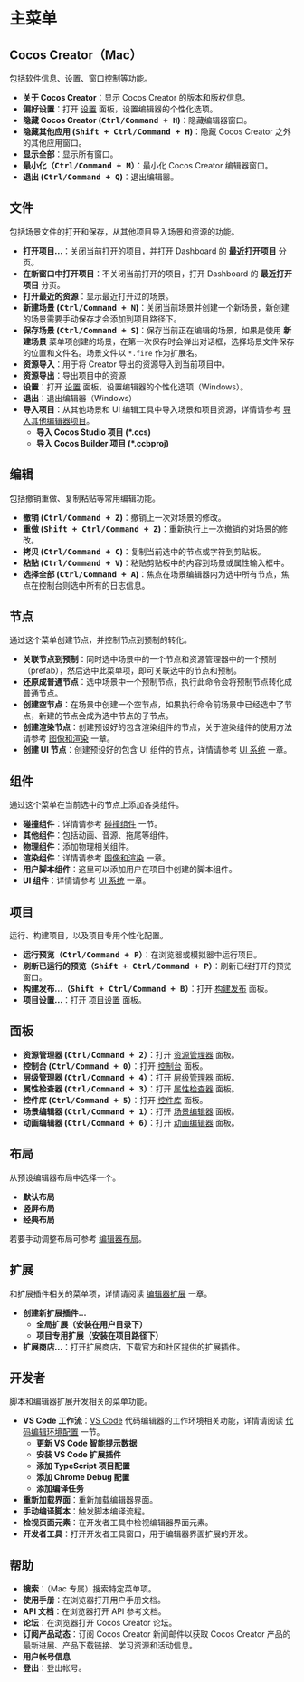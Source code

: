# 主菜单

## Cocos Creator（Mac）

包括软件信息、设置、窗口控制等功能。

- **关于 Cocos Creator**：显示 Cocos Creator 的版本和版权信息。
- **偏好设置**：打开 [设置](editor-panels/preferences.md) 面板，设置编辑器的个性化选项。
- **隐藏 Cocos Creator (<kbd>Ctrl/Command + H</kbd>)**：隐藏编辑器窗口。
- **隐藏其他应用 (<kbd>Shift + Ctrl/Command + H</kbd>)**：隐藏 Cocos Creator 之外的其他应用窗口。
- **显示全部**：显示所有窗口。
- **最小化（<kbd>Ctrl/Command + M</kbd>）**：最小化 Cocos Creator 编辑器窗口。
- **退出 (<kbd>Ctrl/Command + Q</kbd>)**：退出编辑器。

## 文件

包括场景文件的打开和保存，从其他项目导入场景和资源的功能。

- **打开项目...**：关闭当前打开的项目，并打开 Dashboard 的 **最近打开项目** 分页。
- **在新窗口中打开项目**：不关闭当前打开的项目，打开 Dashboard 的 **最近打开项目** 分页。
- **打开最近的资源**：显示最近打开过的场景。
- **新建场景 (<kbd>Ctrl/Command + N</kbd>)**：关闭当前场景并创建一个新场景，新创建的场景需要手动保存才会添加到项目路径下。
- **保存场景 (<kbd>Ctrl/Command + S</kbd>)**：保存当前正在编辑的场景，如果是使用 **新建场景** 菜单项创建的场景，在第一次保存时会弹出对话框，选择场景文件保存的位置和文件名。场景文件以 `*.fire` 作为扩展名。
- **资源导入**：用于将 Creator 导出的资源导入到当前项目中。
- **资源导出**：导出项目中的资源
- **设置**：打开 [设置](editor-panels/preferences.md) 面板，设置编辑器的个性化选项（Windows）。
- **退出**：退出编辑器（Windows）
- **导入项目**：从其他场景和 UI 编辑工具中导入场景和项目资源，详情请参考 [导入其他编辑器项目](../../asset-workflow/project-import.md)。
  - **导入 Cocos Studio 项目 (*.ccs)**
  - **导入 Cocos Builder 项目 (*.ccbproj)**

## 编辑

包括撤销重做、复制粘贴等常用编辑功能。

- **撤销 (<kbd>Ctrl/Command + Z</kbd>)**：撤销上一次对场景的修改。
- **重做 (<kbd>Shift + Ctrl/Command + Z</kbd>)**：重新执行上一次撤销的对场景的修改。
- **拷贝 (<kbd>Ctrl/Command + C</kbd>)**：复制当前选中的节点或字符到剪贴板。
- **粘贴 (<kbd>Ctrl/Command + V</kbd>)**：粘贴剪贴板中的内容到场景或属性输入框中。
- **选择全部 (<kbd>Ctrl/Command + A</kbd>)**：焦点在场景编辑器内为选中所有节点，焦点在控制台则选中所有的日志信息。

## 节点

通过这个菜单创建节点，并控制节点到预制的转化。

- **关联节点到预制**：同时选中场景中的一个节点和资源管理器中的一个预制（prefab），然后选中此菜单项，即可关联选中的节点和预制。
- **还原成普通节点**：选中场景中一个预制节点，执行此命令会将预制节点转化成普通节点。
- **创建空节点**：在场景中创建一个空节点，如果执行命令前场景中已经选中了节点，新建的节点会成为选中节点的子节点。
- **创建渲染节点**：创建预设好的包含渲染组件的节点，关于渲染组件的使用方法请参考 [图像和渲染](../../render/index.md) 一章。
- **创建 UI 节点**：创建预设好的包含 UI 组件的节点，详情请参考 [UI 系统](../../ui/index.md) 一章。

## 组件

通过这个菜单在当前选中的节点上添加各类组件。

- **碰撞组件**：详情请参考 [碰撞组件](../../physics/collision/edit-collider-component.md) 一节。
- **其他组件**：包括动画、音源、拖尾等组件。
- **物理组件**：添加物理相关组件。
- **渲染组件**：详情请参考 [图像和渲染](../../render/index.md) 一章。
- **用户脚本组件**：这里可以添加用户在项目中创建的脚本组件。
- **UI 组件**：详情请参考 [UI 系统](../../ui/index.md) 一章。

## 项目

运行、构建项目，以及项目专用个性化配置。

- **运行预览（<kbd>Ctrl/Command + P</kbd>）**：在浏览器或模拟器中运行项目。
- **刷新已运行的预览（<kbd>Shift + Ctrl/Command + P</kbd>）**：刷新已经打开的预览窗口。
- **构建发布...（<kbd>Shift + Ctrl/Command + B</kbd>）**：打开 [构建发布](../../publish/index.md) 面板。
- **项目设置...**：打开 [项目设置](editor-panels/project-settings.md) 面板。

## 面板

- **资源管理器 (<kbd>Ctrl/Command + 2</kbd>）**：打开 [资源管理器](editor-panels/assets.md) 面板。
- **控制台 (<kbd>Ctrl/Command + 0</kbd>）**：打开 [控制台](editor-panels/console.md) 面板。
- **层级管理器 (<kbd>Ctrl/Command + 4</kbd>）**：打开 [层级管理器](editor-panels/node-tree.md) 面板。
- **属性检查器 (<kbd>Ctrl/Command + 3</kbd>）**：打开 [属性检查器](editor-panels/properties.md) 面板。
- **控件库 (<kbd>Ctrl/Command + 5</kbd>）**：打开 [控件库](editor-panels/node-library.md) 面板。
- **场景编辑器 (<kbd>Ctrl/Command + 1</kbd>）**：打开 [场景编辑器](editor-panels/scene.md) 面板。
- **动画编辑器 (<kbd>Ctrl/Command + 6</kbd>）**：打开 [动画编辑器](../../animation/animation.md) 面板。

## 布局

从预设编辑器布局中选择一个。

- **默认布局**
- **竖屏布局**
- **经典布局**

若要手动调整布局可参考 [编辑器布局](./layout.md)。

## 扩展

和扩展插件相关的菜单项，详情请阅读 [编辑器扩展](../../extension/index.md) 一章。

- **创建新扩展插件...**
  - **全局扩展（安装在用户目录下）**
  - **项目专用扩展（安装在项目路径下）**
- **扩展商店...**：打开扩展商店，下载官方和社区提供的扩展插件。

## 开发者

脚本和编辑器扩展开发相关的菜单功能。

- **VS Code 工作流**：[VS Code](http://code.visualstudio.com/) 代码编辑器的工作环境相关功能，详情请阅读 [代码编辑环境配置](../coding-setup.md) 一节。
  - **更新 VS Code 智能提示数据**
  - **安装 VS Code 扩展插件**
  - **添加 TypeScript 项目配置**
  - **添加 Chrome Debug 配置**
  - **添加编译任务**
- **重新加载界面**：重新加载编辑器界面。
- **手动编译脚本**：触发脚本编译流程。
- **检视页面元素**：在开发者工具中检视编辑器界面元素。
- **开发者工具**：打开开发者工具窗口，用于编辑器界面扩展的开发。

## 帮助

- **搜索**：（Mac 专属）搜索特定菜单项。
- **使用手册**：在浏览器打开用户手册文档。
- **API 文档**：在浏览器打开 API 参考文档。
- **论坛**：在浏览器打开 Cocos Creator 论坛。
- **订阅产品动态**：订阅 Cocos Creator 新闻邮件以获取 Cocos Creator 产品的最新进展、产品下载链接、学习资源和活动信息。
- **用户帐号信息**
- **登出**：登出帐号。
